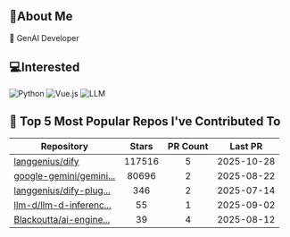 ## 💫About Me 
🌱 GenAI Developer

## 💻Interested
![Python](https://img.shields.io/badge/python-3670A0?style=for-the-badge&logo=python&logoColor=ffdd54)   ![Vue.js](https://img.shields.io/badge/vuejs-%2335495e.svg?style=for-the-badge&logo=vuedotjs&logoColor=%234FC08D)  ![LLM](https://img.shields.io/badge/LLM-%23412991.svg?style=for-the-badge&logo=openai&logoColor=white)

## 🌟 Top 5 Most Popular Repos I've Contributed To

| Repository | Stars | PR Count | Last PR |
|-----|:---:|:---:|:---:|
| [langgenius/dify](https://github.com/langgenius/dify) | 117516 | 5 | 2025-10-28 |
| [google-gemini/gemini...](https://github.com/google-gemini/gemini-cli) | 80696 | 2 | 2025-08-22 |
| [langgenius/dify-plug...](https://github.com/langgenius/dify-plugin-daemon) | 346 | 2 | 2025-07-14 |
| [llm-d/llm-d-inferenc...](https://github.com/llm-d/llm-d-inference-sim) | 55 | 1 | 2025-09-02 |
| [Blackoutta/ai-engine...](https://github.com/Blackoutta/ai-engineer-training) | 39 | 4 | 2025-08-12 |

